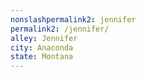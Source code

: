 ```yaml
---
﻿nonslashpermalink2: jennifer
permalink2: /jennifer/
alley: Jennifer
city: Anaconda
state: Montana
---
```


